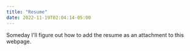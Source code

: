 ```yaml
---
title: "Resume"
date: 2022-11-19T02:04:14-05:00
---
```


Someday I'll figure out how to add the resume as an attachment to this webpage.
